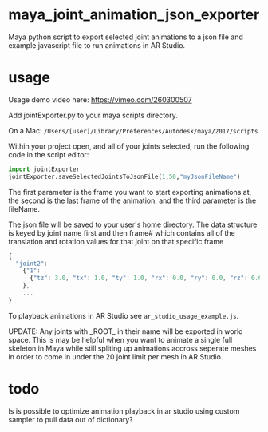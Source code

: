 # maya_joint_animation_json_exporter
Maya python script to export selected joint animations to a json file and example javascript file to run animations in AR Studio.

# usage

Usage demo video here: https://vimeo.com/260300507

Add jointExporter.py to your maya scripts directory. 

On a Mac: ```/Users/[user]/Library/Preferences/Autodesk/maya/2017/scripts```

Within your project open, and all of your joints selected, run the following code in the script editor:

```python
import jointExporter
jointExporter.saveSelectedJointsToJsonFile(1,50,"myJsonFileName")
```
The first parameter is the frame you want to start exporting animations at, the second is the last frame of the animation, and the third parameter is the fileName.

The json file will be saved to your user's home directory. The data structure is keyed by joint name first and then frame# which contains all of the translation and rotation values for that joint on that specific frame

```javascript
{
  "joint2": 
    {"1": 
      {"tz": 3.0, "tx": 1.0, "ty": 1.0, "rx": 0.0, "ry": 0.0, "rz": 0.0
    },
    ...
}
```

To playback animations in AR Studio see `ar_studio_usage_example.js`.

UPDATE: Any joints with \_ROOT\_ in their name will be exported in world space. This is may be helpful when you want to animate a single full skeleton in Maya while still spliting up animations accross seperate meshes in order to come in under the 20 joint limit per mesh in AR Studio.

# todo

Is is possible to optimize animation playback in ar studio using custom sampler to pull data out of dictionary?
